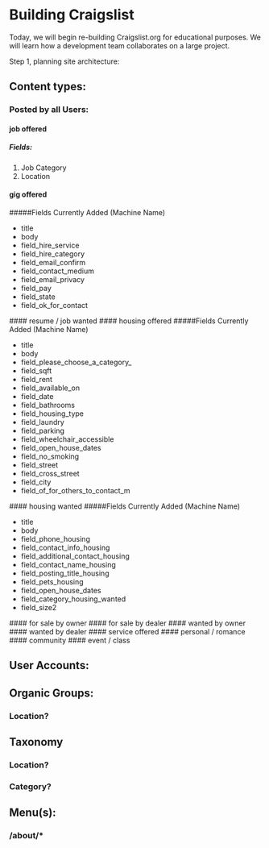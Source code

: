 # Building Craigslist

Today, we will begin re-building Craigslist.org for educational purposes.
We will learn how a development team collaborates on a large project.

Step 1, planning site architecture:

## Content types:
### Posted by all Users:
#### job offered  
##### Fields:
1. Job Category
2. Location

#### gig offered
#####Fields Currently Added (Machine Name)
<ul> 
<li>title </li>
<li>body</li>
<li>field_hire_service</li>
<li>field_hire_category</li>
<li>field_email_confirm</li>
<li>field_contact_medium</li>
<li>field_email_privacy</li>
<li>field_pay</li>
<li>field_state</li>
<li>field_ok_for_contact</li>
</ul>
#### resume / job wanted
#### housing offered
#####Fields Currently Added (Machine Name)
<ul>
<li>title</li>
<li>body</li>
<li>field_please_choose_a_category_</li>
<li>field_sqft</li>
<li>field_rent</li>
<li>field_available_on</li>
<li>field_date</li>
<li>field_bathrooms</li>
<li>field_housing_type</li>
<li>field_laundry</li>
<li>field_parking</li>
<li>field_wheelchair_accessible</li>
<li>field_open_house_dates</li>
<li>field_no_smoking</li>
<li>field_street</li>
<li>field_cross_street</li>
<li>field_city</li>
<li>field_of_for_others_to_contact_m</li>
</ul>
#### housing wanted
#####Fields Currently Added (Machine Name)
<ul>
<li>title</li>
<li>body</li>
<li>field_phone_housing</li>
<li>field_contact_info_housing</li>
<li>field_additional_contact_housing</li>
<li>field_contact_name_housing</li>
<li>field_posting_title_housing</li>
<li>field_pets_housing</li>
<li>field_open_house_dates</li>
<li>field_category_housing_wanted</li>
<li>field_size2</li>
</ul>
#### for sale by owner
#### for sale by dealer
#### wanted by owner
#### wanted by dealer
#### service offered
#### personal / romance
#### community
#### event / class

## User Accounts:

## Organic Groups:
### Location?

## Taxonomy
### Location?
### Category?

## Menu(s):
### /about/*
